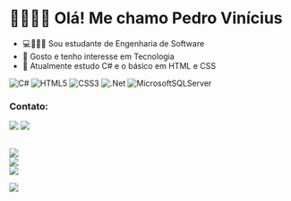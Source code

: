 # 💫🙋🏾‍♂️ Olá! Me chamo Pedro Vinícius
- 💻👨🏾‍💻 Sou estudante de Engenharia de Software
- 👀 Gosto e tenho interesse em Tecnologia
- 🌱 Atualmente estudo C# e o básico em HTML e CSS<br>

![C#](https://img.shields.io/badge/c%23-%23239120.svg?style=plastic&logo=c-sharp&logoColor=white) ![HTML5](https://img.shields.io/badge/html5-%23E34F26.svg?style=plastic&logo=html5&logoColor=white) ![CSS3](https://img.shields.io/badge/css3-%231572B6.svg?style=plastic&logo=css3&logoColor=white) ![.Net](https://img.shields.io/badge/.NET-5C2D91?style=plastic&logo=.net&logoColor=white) ![MicrosoftSQLServer](https://img.shields.io/badge/Microsoft%20SQL%20Sever-CC2927?style=plastic&logo=microsoft%20sql%20server&logoColor=white)

<!--[![LinkedIn](https://img.shields.io/badge/LinkedIn-%230077B5.svg?logo=linkedin&logoColor=white)](https://linkedin.com/in/www.linkedin.com/in/sousapedrovp) -->
### Contato:
<a href = "mailto:sousapedro.work@gmail.com"><img src="https://img.shields.io/badge/-Gmail-%23333?style=for-the-badge&logo=gmail&logoColor=white" target="_blank"></a>
<a href="https://linkedin.com/in/www.linkedin.com/in/sousapedrovp" target="_blank"><img src="https://img.shields.io/badge/-LinkedIn-%230077B5?style=for-the-badge&logo=linkedin&logoColor=white" target="_blank"></a> 
##
![](https://github-readme-stats.vercel.app/api?username=SousaPedrop&theme=dark&hide_border=false&include_all_commits=true&count_private=false)<br/>
![](https://github-readme-streak-stats.herokuapp.com/?user=SousaPedrop&theme=dark&hide_border=false)<br/>
![](https://github-readme-stats.vercel.app/api/top-langs/?username=SousaPedrop&theme=dark&hide_border=false&include_all_commits=true&count_private=false&layout=compact)

![](https://quotes-github-readme.vercel.app/api?type=horizontal&theme=tokyonight)

<!-- Proudly created with GPRM ( https://gprm.itsvg.in ) -->

<!-- Proudly created with GPRM ( https://gprm.itsvg.in ) -->
<!---
SousaPedrop/SousaPedrop is a ✨ special ✨ repository because its `README.md` (this file) appears on your GitHub profile.
You can click the Preview link to take a look at your changes.
--->
